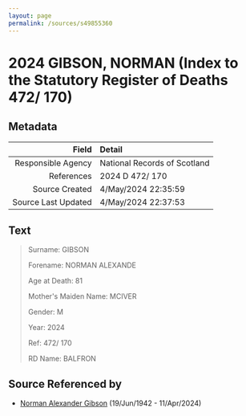 ```yaml
---
layout: page
permalink: /sources/s49855360
---
```


# 2024 GIBSON, NORMAN (Index to the Statutory Register of Deaths 472/ 170)

## Metadata

Field | Detail
---:|:---
Responsible Agency | National Records of Scotland
References | 2024 D 472/ 170
Source Created | 4/May/2024 22:35:59
Source Last Updated | 4/May/2024 22:37:53

## Text

> Surname: GIBSON
>
> Forename: NORMAN ALEXANDE
>
> Age at Death: 81
>
> Mother's Maiden Name: MCIVER
>
> Gender: M
>
> Year: 2024
>
> Ref: 472/ 170
>
> RD Name: BALFRON
>

## Source Referenced by

* [Norman Alexander Gibson](../people/@86606770@-norman-alexander-gibson-b1942-6-19-d2024-4-11.md) (19/Jun/1942 - 11/Apr/2024)

